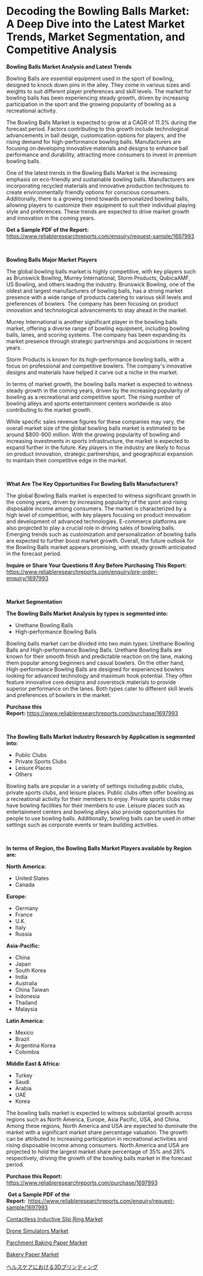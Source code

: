 <p><h1>Decoding the Bowling Balls Market: A Deep Dive into the Latest Market Trends, Market Segmentation, and Competitive Analysis</h1></p><p><strong>Bowling Balls Market Analysis and Latest Trends</strong></p>
<p><p>Bowling Balls are essential equipment used in the sport of bowling, designed to knock down pins in the alley. They come in various sizes and weights to suit different player preferences and skill levels. The market for bowling balls has been experiencing steady growth, driven by increasing participation in the sport and the growing popularity of bowling as a recreational activity.</p><p>The Bowling Balls Market is expected to grow at a CAGR of 11.3% during the forecast period. Factors contributing to this growth include technological advancements in ball design, customization options for players, and the rising demand for high-performance bowling balls. Manufacturers are focusing on developing innovative materials and designs to enhance ball performance and durability, attracting more consumers to invest in premium bowling balls.</p><p>One of the latest trends in the Bowling Balls Market is the increasing emphasis on eco-friendly and sustainable bowling balls. Manufacturers are incorporating recycled materials and innovative production techniques to create environmentally friendly options for conscious consumers. Additionally, there is a growing trend towards personalized bowling balls, allowing players to customize their equipment to suit their individual playing style and preferences. These trends are expected to drive market growth and innovation in the coming years.</p></p>
<p><strong>Get a Sample PDF of the Report:&nbsp;</strong> <a href="https://www.reliableresearchreports.com/enquiry/request-sample/1697993">https://www.reliableresearchreports.com/enquiry/request-sample/1697993</a></p>
<p>&nbsp;</p>
<p><strong>Bowling Balls Major Market Players</strong></p>
<p><p>The global bowling balls market is highly competitive, with key players such as Brunswick Bowling, Murrey International, Storm Products, QubicaAMF, US Bowling, and others leading the industry. Brunswick Bowling, one of the oldest and largest manufacturers of bowling balls, has a strong market presence with a wide range of products catering to various skill levels and preferences of bowlers. The company has been focusing on product innovation and technological advancements to stay ahead in the market.</p><p>Murrey International is another significant player in the bowling balls market, offering a diverse range of bowling equipment, including bowling balls, lanes, and scoring systems. The company has been expanding its market presence through strategic partnerships and acquisitions in recent years.</p><p>Storm Products is known for its high-performance bowling balls, with a focus on professional and competitive bowlers. The company's innovative designs and materials have helped it carve out a niche in the market.</p><p>In terms of market growth, the bowling balls market is expected to witness steady growth in the coming years, driven by the increasing popularity of bowling as a recreational and competitive sport. The rising number of bowling alleys and sports entertainment centers worldwide is also contributing to the market growth.</p><p>While specific sales revenue figures for these companies may vary, the overall market size of the global bowling balls market is estimated to be around $800-900 million. With the growing popularity of bowling and increasing investments in sports infrastructure, the market is expected to expand further in the future. Key players in the industry are likely to focus on product innovation, strategic partnerships, and geographical expansion to maintain their competitive edge in the market.</p></p>
<p>&nbsp;</p>
<p><strong>What Are The Key Opportunities For Bowling Balls Manufacturers?</strong></p>
<p><p>The global Bowling Balls market is expected to witness significant growth in the coming years, driven by increasing popularity of the sport and rising disposable income among consumers. The market is characterized by a high level of competition, with key players focusing on product innovation and development of advanced technologies. E-commerce platforms are also projected to play a crucial role in driving sales of bowling balls. Emerging trends such as customization and personalization of bowling balls are expected to further boost market growth. Overall, the future outlook for the Bowling Balls market appears promising, with steady growth anticipated in the forecast period.</p></p>
<p><strong>Inquire or Share Your Questions If Any Before Purchasing This Report:</strong> <a href="https://www.reliableresearchreports.com/enquiry/pre-order-enquiry/1697993">https://www.reliableresearchreports.com/enquiry/pre-order-enquiry/1697993</a></p>
<p>&nbsp;</p>
<p><strong>Market Segmentation</strong></p>
<p><strong>The Bowling Balls Market Analysis by types is segmented into:</strong></p>
<p><ul><li>Urethane Bowling Balls</li><li>High-performance Bowling Balls</li></ul></p>
<p><p>Bowling balls market can be divided into two main types: Urethane Bowling Balls and High-performance Bowling Balls. Urethane Bowling Balls are known for their smooth finish and predictable reaction on the lane, making them popular among beginners and casual bowlers. On the other hand, High-performance Bowling Balls are designed for experienced bowlers looking for advanced technology and maximum hook potential. They often feature innovative core designs and coverstock materials to provide superior performance on the lanes. Both types cater to different skill levels and preferences of bowlers in the market.</p></p>
<p><strong>Purchase this Report:&nbsp;</strong><a href="https://www.reliableresearchreports.com/purchase/1697993">https://www.reliableresearchreports.com/purchase/1697993</a></p>
<p>&nbsp;</p>
<p><strong>The Bowling Balls Market Industry Research by Application is segmented into:</strong></p>
<p><ul><li>Public Clubs</li><li>Private Sports Clubs</li><li>Leisure Places</li><li>Others</li></ul></p>
<p><p>Bowling balls are popular in a variety of settings including public clubs, private sports clubs, and leisure places. Public clubs often offer bowling as a recreational activity for their members to enjoy. Private sports clubs may have bowling facilities for their members to use. Leisure places such as entertainment centers and bowling alleys also provide opportunities for people to use bowling balls. Additionally, bowling balls can be used in other settings such as corporate events or team building activities.</p></p>
<p>&nbsp;</p>
<p><strong>In terms of Region, the Bowling Balls Market Players available by Region are:</strong></p>
<p>
    <p> <strong> North America: </strong>
        <ul>
            <li>United States</li>
            <li>Canada</li>
        </ul>
        </p> 
    <p> <strong> Europe: </strong>
        <ul>
            <li>Germany</li>
            <li>France</li>
            <li>U.K.</li>
            <li>Italy</li>
            <li>Russia</li>
        </ul>
        </p> 
    <p> <strong> Asia-Pacific: </strong>
        <ul>
            <li>China</li>
            <li>Japan</li>
            <li>South Korea</li>
            <li>India</li>
            <li>Australia</li>
            <li>China Taiwan</li>
            <li>Indonesia</li>
            <li>Thailand</li>
            <li>Malaysia</li>
        </ul>
        </p> 
    <p> <strong> Latin America: </strong>
        <ul>
            <li>Mexico</li>
            <li>Brazil</li>
            <li>Argentina Korea</li>
            <li>Colombia</li>
        </ul>
        </p> 
    <p> <strong> Middle East & Africa: </strong>
        <ul>
            <li>Turkey</li>
            <li>Saudi</li>
            <li>Arabia</li>
            <li>UAE</li>
            <li>Korea</li>
        </ul>
    </p>
    </p>
<p><p>The bowling balls market is expected to witness substantial growth across regions such as North America, Europe, Asia Pacific, USA, and China. Among these regions, North America and USA are expected to dominate the market with a significant market share percentage valuation. The growth can be attributed to increasing participation in recreational activities and rising disposable income among consumers. North America and USA are projected to hold the largest market share percentage of 35% and 28% respectively, driving the growth of the bowling balls market in the forecast period.</p></p>
<p><strong>Purchase this Report: </strong><a href="https://www.reliableresearchreports.com/purchase/1697993">https://www.reliableresearchreports.com/purchase/1697993</a></p>
<p>&nbsp;<strong>Get a Sample PDF of the Report:&nbsp;&nbsp;</strong><a href="https://www.reliableresearchreports.com/enquiry/request-sample/1697993">https://www.reliableresearchreports.com/enquiry/request-sample/1697993</a></p>
<p><strong></strong></p>
<p><p><a href="https://issuu.com/reportprime-2/docs/contactless-inductive-slip-ring-market-size-2030.p">Contactless Inductive Slip Ring Market</a></p><p><a href="https://issuu.com/reportprime-2/docs/drone-simulators-market-size-2030.pptx">Drone Simulators Market</a></p><p><a href="https://github.com/nicholepatriciadoylenwnrjr0/Market-Research-Report-List-1/blob/main/parchment-baking-paper-market.md">Parchment Baking Paper Market</a></p><p><a href="https://github.com/gamblestampleyjenny50m5sl6/Market-Research-Report-List-1/blob/main/bakery-paper-market.md">Bakery Paper Market</a></p><p><a href="https://github.com/nemesis2824/Market-Research-Report-List-1/blob/main/35508676592.md">ヘルスケアにおける3Dプリンティング</a></p></p>